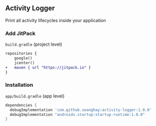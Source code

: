 ## Activity Logger

Print all activity lifecycles inside your application

### Add JitPack

`build.gradle` (project level)

```diff
repositories {
    google()
    jcenter()
+   maven { url "https://jitpack.io" }
}
```


### Installation

`app/build.gradle` (app level)

```groovy
dependencies {
  debugImplementation 'com.github.seanghay:activity-logger:1.0.0'
  debugImplementation "androidx.startup:startup-runtime:1.0.0"
}
```
